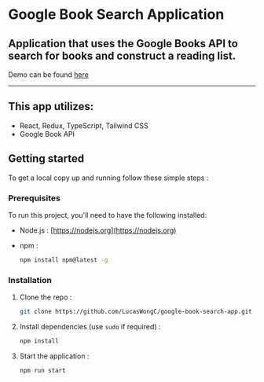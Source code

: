 # Google Book Search Application

## Application that uses the Google Books API to search for books and construct a reading list.

Demo can be found <a href="https://google-book-search-lucas.netlify.app/">here</a>

---

## This app utilizes:

- React, Redux, TypeScript, Tailwind CSS
- Google Book API

## Getting started

To get a local copy up and running follow these simple steps :

### Prerequisites

To run this project, you'll need to have the following installed:

- Node.js : [https://nodejs.org](https://nodejs.org)

- npm :
  ```sh
  npm install npm@latest -g
  ```

### Installation

1. Clone the repo :

   ```sh
   git clone https://github.com/LucasWongC/google-book-search-app.git
   ```

2. Install dependencies (use `sudo` if required) :

   ```sh
   npm install
   ```

3. Start the application :
   ```sh
   npm run start
   ```
